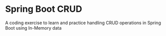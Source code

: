 # Spring Boot CRUD
A coding exercise to learn and practice handling CRUD operations in Spring Boot using In-Memory data